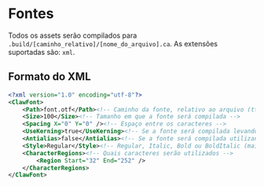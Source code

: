 # Fontes
Todos os assets serão compilados para `.build/[caminho_relativo]/[nome_do_arquivo].ca`.
As extensões suportadas são: `xml`.

## Formato do XML
```xml
<?xml version="1.0" encoding="utf-8"?>
<ClawFont>
    <Path>font.otf</Path><!-- Caminho da fonte, relativo ao arquivo (ttf, otf, woff ou woff2) -->
    <Size>100</Size><!-- Tamanho em que a fonte será compilada -->
    <Spacing X="0" Y="0" /><!-- Espaço entre os caracteres -->
    <UseKerning>true</UseKerning><!-- Se a fonte será compilada levando o kerning em consideração -->
    <Antialias>false</Antialias><!-- Se a fonte será compilada utilizando antialiasing -->
    <Style>Regular</Style><!-- Regular, Italic, Bold ou BoldItalic (maiúsculas/minúsculas não importam) -->
    <CharacterRegions><!-- Quais caracteres serão utilizados -->
        <Region Start="32" End="252" />
    </CharacterRegions>
</ClawFont>
```
